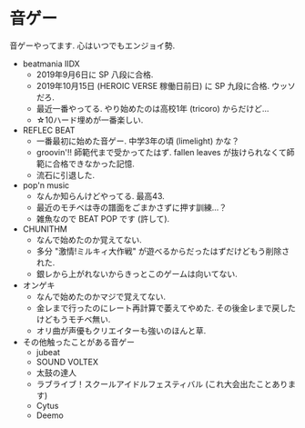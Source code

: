 # 音ゲー
音ゲーやってます. 心はいつでもエンジョイ勢.
* beatmania IIDX
    * 2019年9月6日に SP 八段に合格.
    * 2019年10月15日 (HEROIC VERSE 稼働日前日) に SP 九段に合格. ウッソだろ.
    * 最近一番やってる. やり始めたのは高校1年 (tricoro) からだけど…
    * ☆10ハード埋めが一番楽しい.
* REFLEC BEAT
    * 一番最初に始めた音ゲー. 中学3年の頃 (limelight) かな？
    * groovin'!! 師範代まで受かってたはず. fallen leaves が抜けられなくて師範に合格できなかった記憶.
    * 流石に引退した.
* pop'n music
    * なんか知らんけどやってる. 最高43.
    * 最近のモチベは寺の譜面をごまかさずに押す訓練…？
    * 雑魚なので BEAT POP です (許して).
* CHUNITHM
    * なんで始めたのか覚えてない.
    * 多分 "激情!ミルキィ大作戦" が遊べるからだったはずだけどもう削除された.
    * 銀レから上がれないからきっとこのゲームは向いてない.
* オンゲキ
    * なんで始めたのかマジで覚えてない.
    * 金レまで行ったのにレート再計算で萎えてやめた. その後金レまで戻したけどもうモチベ無い.
    * オリ曲が声優もクリエイターも強いのほんと草.
* その他触ったことがある音ゲー
    * jubeat
    * SOUND VOLTEX
    * 太鼓の達人
    * ラブライブ！スクールアイドルフェスティバル (これ大会出たことあります)
    * Cytus
    * Deemo